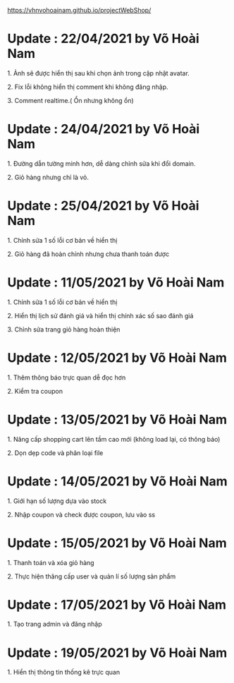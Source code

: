 https://vhnvohoainam.github.io/projectWebShop/
<h1>Update : 22/04/2021 by Võ Hoài Nam</h1>
<p>1. Ảnh sẽ được hiển thị sau khi chọn ảnh trong cập nhật avatar.</p>
<p>2. Fix lỗi không hiển thị comment khi không đăng nhập.</p>
<p>3. Comment realtime.( Ổn nhưng không ổn)</p>

<h1>Update : 24/04/2021 by Võ Hoài Nam</h1>
<p>1. Đường dẫn tường minh hơn, dễ dàng chỉnh sửa khi đổi domain.</p>
<p>2. Giỏ hàng nhưng chỉ là vỏ.</p>

<h1>Update : 25/04/2021 by Võ Hoài Nam</h1>
<p>1. Chỉnh sửa 1 số lỗi cơ bản về hiển thị</p>
<p>2. Giỏ hàng đã hoàn chỉnh nhưng chưa thanh toán được</p>

<h1>Update : 11/05/2021 by Võ Hoài Nam</h1>
<p>1. Chỉnh sửa 1 số lỗi cơ bản về hiển thị</p>
<p>2. Hiển thị lịch sử đánh giá và hiển thị chính xác số sao đánh giá</p>
<p>3. Chỉnh sửa trang giỏ hàng hoàn thiện</p>

<h1>Update : 12/05/2021 by Võ Hoài Nam</h1>
<p>1. Thêm thông báo trực quan dễ đọc hơn</p>
<p>2. Kiểm tra coupon</p>

<h1>Update : 13/05/2021 by Võ Hoài Nam</h1>
<p>1. Nâng cấp shopping cart lên tầm cao mới (không load lại, có thông báo)</p>
<p>2. Dọn dẹp code và phân loại file</p>

<h1>Update : 14/05/2021 by Võ Hoài Nam</h1>
<p>1. Giới hạn số lượng dựa vào stock</p>
<p>2. Nhập coupon và check được coupon, lưu vào ss</p>

<h1>Update : 15/05/2021 by Võ Hoài Nam</h1>
<p>1. Thanh toán và xóa giỏ hàng</p>
<p>2. Thực hiện thăng cấp user và quản lí số lượng sản phẩm</p>


<h1>Update : 17/05/2021 by Võ Hoài Nam</h1>
<p>1. Tạo trang admin và đăng nhập</p>

<h1>Update : 19/05/2021 by Võ Hoài Nam</h1>
<p>1. Hiển thị thông tin thống kê trực quan</p>


